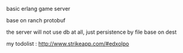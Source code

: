 basic erlang game server 

   base on ranch  protobuf

   the server will not use db at all, just persistence by file base on dest

   my todolist : http://www.strikeapp.com/#edxolpo

